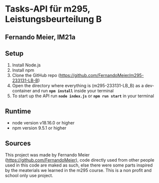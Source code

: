 # Tasks-API für m295, Leistungsbeurteilung B
## Fernando Meier, IM21a 

## Setup
1. Install Node.js
2. Install npm
3. Clone the GitHub repo (https://github.com/FernandoMeier/m295-233131-LB-B)
4. Open the directory where everything is (m295-233131-LB_B) as a dev-container and run __`npm install`__ inside your terminal
5. To start up the API run __`node index.js`__ or __`npm run start`__ in your terminal

## Runtime
- node version v18.16.0 or higher
- npm version 9.5.1 or higher

## Sources
This project was made by Fernando Meier (https://github.com/FernandoMeier), code directly used from other people used in this code are maked as such, else there were some parts inspired by the meaterials we learned in the m295 course. This is a non profit and school only use project.